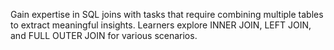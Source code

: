 Gain expertise in SQL joins with tasks that require combining multiple tables to extract meaningful insights. Learners explore INNER JOIN, LEFT JOIN, and FULL OUTER JOIN for various scenarios.
